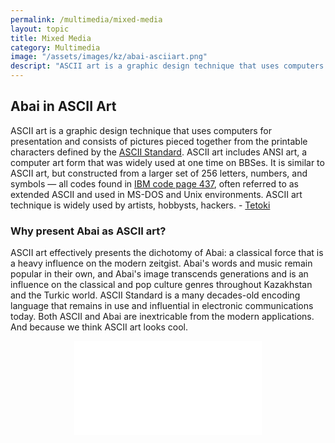 ```yaml
---
permalink: /multimedia/mixed-media
layout: topic
title: Mixed Media
category: Multimedia
image: "/assets/images/kz/abai-asciiart.png"
descript: "ASCII art is a graphic design technique that uses computers for presentation and consists of pictures pieced together from the printable characters defined by the ASCII Standard" 
---
```


## Abai in ASCII Art 
ASCII art is a graphic design technique that uses computers for presentation and consists of pictures pieced together from the printable characters defined by the [ASCII Standard](https://en.wikipedia.org/wiki/ASCII). ASCII art includes ANSI art, a computer art form that was widely used at one time on BBSes. It is similar to ASCII art, but constructed from a larger set of 256 letters, numbers, and symbols — all codes found in [IBM code page 437](https://en.wikipedia.org/wiki/Code_page_437), often referred to as extended ASCII and used in MS-DOS and Unix environments. ASCII art technique is widely used by artists, hobbysts, hackers. - [Tetoki](https://www.tetoki.eu/asciiart/)

### Why present Abai as ASCII art? 
ASCII art effectively presents the dichotomy of Abai: a classical force that is a heavy influence on the modern zeitgist. Abai's words and music remain popular in their own, and Abai's image transcends generations and is an influence on the classical and pop culture genres throughout Kazakhstan and the Turkic world. ASCII Standard is a many decades-old encoding language that remains in use and influential in electronic communications today. Both ASCII and Abai are inextricable from the modern applications. And because we think ASCII art looks cool.

<div class="d-flex flex-row justify-content-center">
<iframe src="//www.qazaqstan.io/embeds/abai-asciiart/" class="embed-responsive-item" id="ascii-iframe" style="display: block; margin: 0 auto;" frameborder="0"></iframe>
</div>
<!-- <div class="row">
{% for item in site.data.videos.contents %}
  <div class="col-sm-12 col-md-6">
  <div class="d-flex flex-column">
    <div class="video-title-text p-5">{{ item.title }}</div>
  </div>
      <a href="{%if item.href %} {{ item.href }} {% else %} {{ item.src }} {% endif %}" target="_blank">
        <div class="video-card m-2 p-2">
        <video class="card-img-top" playsinline="playsinline" autoplay="autoplay" muted="muted" loop="loop">
          <source src="{{ item.src }}" type="video/mp4">
        </video>
        <div class="vid-meta p-1"><span class="catagory p-1">{{ item.category }}</span><span class="language p-1">{{ item.language }}</span></div>
        </div>
      </a>
  </div>
  {% endfor %}
</div> -->